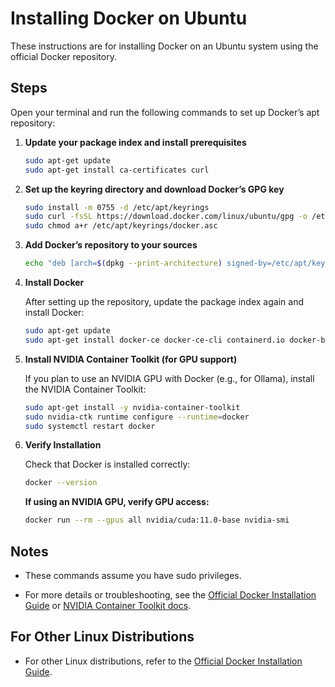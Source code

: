 # Installing Docker on Ubuntu

These instructions are for installing Docker on an Ubuntu system using the official Docker repository.

## Steps

Open your terminal and run the following commands to set up Docker’s apt repository:

1. **Update your package index and install prerequisites**

   ```bash
   sudo apt-get update
   sudo apt-get install ca-certificates curl
   ```

2. **Set up the keyring directory and download Docker’s GPG key**

   ```bash
   sudo install -m 0755 -d /etc/apt/keyrings
   sudo curl -fsSL https://download.docker.com/linux/ubuntu/gpg -o /etc/apt/keyrings/docker.asc
   sudo chmod a+r /etc/apt/keyrings/docker.asc
   ```

3. **Add Docker’s repository to your sources**

   ```bash
   echo "deb [arch=$(dpkg --print-architecture) signed-by=/etc/apt/keyrings/docker.asc] https://download.docker.com/linux/ubuntu $(. /etc/os-release && echo "$VERSION_CODENAME") stable" | sudo tee /etc/apt/sources.list.d/docker.list > /dev/null
   ```

4. **Install Docker**

   After setting up the repository, update the package index again and install Docker:

   ```bash
   sudo apt-get update
   sudo apt-get install docker-ce docker-ce-cli containerd.io docker-buildx-plugin docker-compose-plugin
   ```

5. **Install NVIDIA Container Toolkit (for GPU support)**
   
   If you plan to use an NVIDIA GPU with Docker (e.g., for Ollama), install the NVIDIA Container Toolkit:

   ```bash
   sudo apt-get install -y nvidia-container-toolkit
   sudo nvidia-ctk runtime configure --runtime=docker
   sudo systemctl restart docker
   ```

6. **Verify Installation**
   
   Check that Docker is installed correctly:

   ```bash
   docker --version
   ```

   **If using an NVIDIA GPU, verify GPU access:**

   ```bash
   docker run --rm --gpus all nvidia/cuda:11.0-base nvidia-smi
   ```

##  Notes

- These commands assume you have sudo privileges.

- For more details or troubleshooting, see the [Official Docker Installation Guide](https://docs.docker.com/get-docker/) or [NVIDIA Container Toolkit docs](https://docs.nvidia.com/datacenter/cloud-native/container-toolkit/latest/install-guide.html).



## For Other Linux Distributions

- For other Linux distributions, refer to the [Official Docker Installation Guide](https://docs.docker.com/get-docker/).








 
